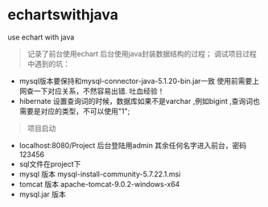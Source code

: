 # echartswithjava
use echart with java

> 记录了前台使用echart 后台使用java封装数据结构的过程；
> 调试项目过程中遇到的坑：
* mysql版本要保持和mysql-connector-java-5.1.20-bin.jar一致 使用前需要上网查一下对应关系，不然容易出错. 吐血经验！
* hibernate 设置查询词的时候，数据库如果不是varchar ,例如bigint ,查询词也需要是对应的类型，不可以使用"1";

> 项目启动
* localhost:8080/Project  后台登陆用admin 其余任何名字进入前台，密码123456
* sql文件在project下
* mysql 版本 mysql-install-community-5.7.22.1.msi
* tomcat 版本 apache-tomcat-9.0.2-windows-x64
* mysql.jar 版本 
